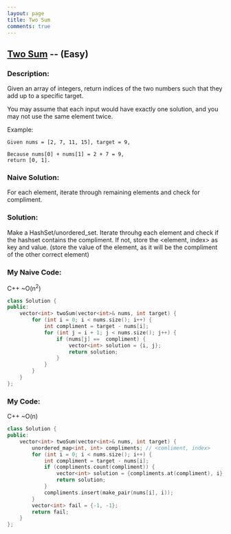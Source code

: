 ```yaml
---
layout: page
title: Two Sum
comments: true
---
```


## [Two Sum](https://leetcode.com/problems/two-sum/description/) -- (Easy)

### Description:
Given an array of integers, return indices of the two numbers such that they add up to a specific target.  
  
You may assume that each input would have exactly one solution, and you may not use the same element twice.  
  
Example:  
```
Given nums = [2, 7, 11, 15], target = 9,

Because nums[0] + nums[1] = 2 + 7 = 9,
return [0, 1].
```
    
### Naive Solution:
For each element, iterate through remaining elements and check for compliment.

### Solution:
Make a HashSet/unordered_set. Iterate throuhg each element and check if the hashset contains the compliment. 
If not, store the <element, index> as key and value. (store the value of the element, as it will be the compliment of 
the other correct element)

### My Naive Code:  
C++ ~O(n<sup>2</sup>)  
```c++
class Solution {
public:
    vector<int> twoSum(vector<int>& nums, int target) {
        for (int i = 0; i < nums.size(); i++) {
            int compliment = target - nums[i];
            for (int j = i + 1; j < nums.size(); j++) {
                if (nums[j] ==  compliment) {
                    vector<int> solution = {i, j};
                    return solution;
                }
            }
        }
    }
};
```  
  
### My Code:  
C++ ~O(n)  
```c++
class Solution {
public:
    vector<int> twoSum(vector<int>& nums, int target) {
        unordered_map<int, int> compliments; // <comliment, index>
        for (int i = 0; i < nums.size(); i++) {
            int compliment = target - nums[i];
            if (compliments.count(compliment)) {
                vector<int> solution = {compliments.at(compliment), i};
                return solution;
            }
            compliments.insert(make_pair(nums[i], i));
        }
        vector<int> fail = {-1, -1};
        return fail;
    }
};
```

